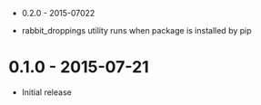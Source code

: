 * 0.2.0 - 2015-07022

* rabbit_droppings utility runs when package is installed by pip

# 0.1.0 - 2015-07-21

* Initial release
